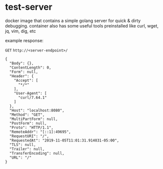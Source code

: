 # test-server

docker image that contains a simple golang server for quick & dirty debugging. container also has some useful tools preinstalled like curl, wget, jq, vim, dig, etc

example response:

`GET` `http://<server-endpoint>/`

```
{
  "Body": {},
  "ContentLength": 0,
  "Form": null,
  "Header": {
    "Accept": [
      "*/*"
    ],
    "User-Agent": [
      "curl/7.64.1"
    ]
  },
  "Host": "localhost:8080",
  "Method": "GET",
  "MultiPartForm": null,
  "PostForm": null,
  "Proto": "HTTP/1.1",
  "RemoteAddr": "[::1]:49695",
  "RequestURI": "/",
  "RequestedAt": "2019-11-05T11:01:31.914031-05:00",
  "TLS": null,
  "Trailer": null,
  "TransferEncoding": null,
  "URL": "/"
}
```